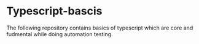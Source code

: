 # Typescript-bascis
The following repository contains basics of typescript which are core and fudmental while doing automation testing.
